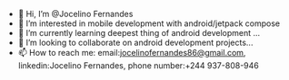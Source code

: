 - 👋 Hi, I’m @Jocelino Fernandes
- 👀 I’m interested in mobile development with android/jetpack compose
- 🌱 I’m currently learning deepest thing of android development ...
- 💞️ I’m looking to collaborate on android development projects...
- 📫 How to reach me: email:jocelinofernandes86@gmail.com, linkedin:Jocelino Fernandes, phone number:+244 937-808-946

<!---
Jocelino7/Jocelino7 is a ✨ special ✨ repository because its `README.md` (this file) appears on your GitHub profile.
You can click the Preview link to take a look at your changes.
--->
